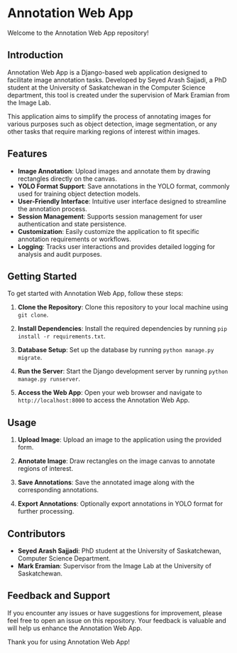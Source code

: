 # Annotation Web App

Welcome to the Annotation Web App repository!

## Introduction

Annotation Web App is a Django-based web application designed to facilitate image annotation tasks. Developed by Seyed Arash Sajjadi, a PhD student at the University of Saskatchewan in the Computer Science department, this tool is created under the supervision of Mark Eramian from the Image Lab.

This application aims to simplify the process of annotating images for various purposes such as object detection, image segmentation, or any other tasks that require marking regions of interest within images.

## Features

- **Image Annotation**: Upload images and annotate them by drawing rectangles directly on the canvas.
- **YOLO Format Support**: Save annotations in the YOLO format, commonly used for training object detection models.
- **User-Friendly Interface**: Intuitive user interface designed to streamline the annotation process.
- **Session Management**: Supports session management for user authentication and state persistence.
- **Customization**: Easily customize the application to fit specific annotation requirements or workflows.
- **Logging**: Tracks user interactions and provides detailed logging for analysis and audit purposes.

## Getting Started

To get started with Annotation Web App, follow these steps:

1. **Clone the Repository**: Clone this repository to your local machine using `git clone`.

2. **Install Dependencies**: Install the required dependencies by running `pip install -r requirements.txt`.

3. **Database Setup**: Set up the database by running `python manage.py migrate`.

4. **Run the Server**: Start the Django development server by running `python manage.py runserver`.

5. **Access the Web App**: Open your web browser and navigate to `http://localhost:8000` to access the Annotation Web App.

## Usage

1. **Upload Image**: Upload an image to the application using the provided form.

2. **Annotate Image**: Draw rectangles on the image canvas to annotate regions of interest.

3. **Save Annotations**: Save the annotated image along with the corresponding annotations.

4. **Export Annotations**: Optionally export annotations in YOLO format for further processing.

## Contributors

- **Seyed Arash Sajjadi**: PhD student at the University of Saskatchewan, Computer Science Department.
- **Mark Eramian**: Supervisor from the Image Lab at the University of Saskatchewan.

## Feedback and Support

If you encounter any issues or have suggestions for improvement, please feel free to open an issue on this repository. Your feedback is valuable and will help us enhance the Annotation Web App.

Thank you for using Annotation Web App!
